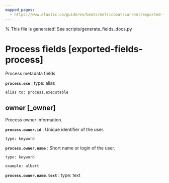 ```yaml
---
mapped_pages:
  - https://www.elastic.co/guide/en/beats/metricbeat/current/exported-fields-process.html
---
```


% This file is generated! See scripts/generate_fields_docs.py

# Process fields [exported-fields-process]

Process metadata fields

**`process.exe`**
:   type: alias

    alias to: process.executable


## owner [_owner]

Process owner information.

**`process.owner.id`**
:   Unique identifier of the user.

    type: keyword


**`process.owner.name`**
:   Short name or login of the user.

    type: keyword

    example: albert


**`process.owner.name.text`**
:   type: text


